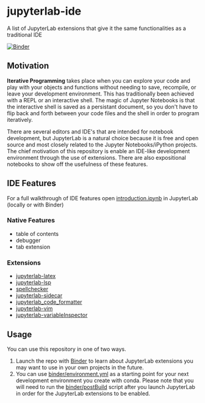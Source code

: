 # jupyterlab-ide

A list of JupyterLab extensions that give it the same functionalities as a traditional IDE

[![Binder](https://mybinder.org/badge_logo.svg)](https://mybinder.org/v2/gh/nicole-brewer/jupyterlab-ide/HEAD?labpath=00_introduction.ipynb)

## Motivation

**Iterative Programming** takes place when you can explore your code and play with your objects and functions without needing to save, recompile, or leave your development environment. This has traditionally been achieved with a REPL or an interactive shell. The magic of Jupyter Notebooks is that the interactive shell is saved as a persistant document, so you don't have to flip back and forth between your code files and the shell in order to program iteratively.

There are several editors and IDE's that are intended for notebook development, but JupyterLab is a natural choice because it is free and open source and most closely related to the Jupyter Notebooks/iPython projects. The chief motivation of this repository is enable an IDE-like development environment through the use of extensions. There are also expositional notebooks to show off the usefulness of these features.

## IDE Features

For a full walkthrough of IDE features open [introduction.ipynb](https://nbviewer.org/github/nicole-brewer/jupyterlab-ide/blob/main/introduction.ipynb) in JupyterLab (locally or with Binder)

### Native Features

- table of contents
- debugger
- tab extension

### Extensions

- [jupyterlab-latex](https://github.com/jupyterlab/jupyterlab-latex) 
- [jupyterlab-lsp](https://github.com/krassowski/jupyterlab-lsp)
- [spellchecker](https://github.com/jupyterlab-contrib/spellchecker)
- [jupyterlab-sidecar](https://github.com/jupyter-widgets/jupyterlab-sidecar)
- [jupyterlab_code_formatter](https://github.com/ryantam626/jupyterlab_code_formatter)
- [jupyterlab-vim](https://github.com/jupyterlab-contrib/jupyterlab-vim)
- [jupyterlab-variableInspector](https://github.com/lckr/jupyterlab-variableInspector)

## Usage

You can use this repository in one of two ways.

1. Launch the repo with [Binder](https://mybinder.org/v2/gh/nicole-brewer/jupyterlab-ide/HEAD?labpath=introduction.ipynb) to learn about JupyterLab extensions you may want to use in your own projects in the future.
2. You can use [binder/environment.yml](https://github.com/nicole-brewer/jupyterlab-ide/blob/main/binder/environment.yml) as a starting point for your next development environment you create with conda. Please note that you will need to run the [binder/postBuild](https://github.com/nicole-brewer/jupyterlab-ide/tree/main/binder) script after you launch JupyterLab in order for the JupyterLab extensions to be enabled.
